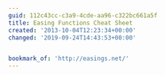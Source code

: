 ```yaml
---
guid: 112c43cc-c3a9-4cde-aa96-c322bc661a5f
title: Easing Functions Cheat Sheet
created: '2013-10-04T12:23:34+00:00'
changed: '2019-09-24T14:43:53+00:00'


bookmark_of: 'http://easings.net/'
---
```




